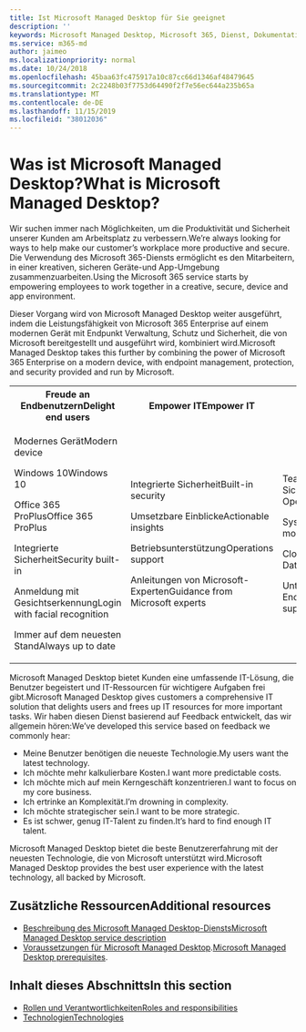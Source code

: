 ```yaml
---
title: Ist Microsoft Managed Desktop für Sie geeignet
description: ''
keywords: Microsoft Managed Desktop, Microsoft 365, Dienst, Dokumentation
ms.service: m365-md
author: jaimeo
ms.localizationpriority: normal
ms.date: 10/24/2018
ms.openlocfilehash: 45baa63fc475917a10c87cc66d1346af48479645
ms.sourcegitcommit: 2c2248b03f7753d64490f2f7e56ec644a235b65a
ms.translationtype: MT
ms.contentlocale: de-DE
ms.lasthandoff: 11/15/2019
ms.locfileid: "38012036"
---
```

# <a name="what-is-microsoft-managed-desktop"></a><span data-ttu-id="a3409-103">Was ist Microsoft Managed Desktop?</span><span class="sxs-lookup"><span data-stu-id="a3409-103">What is Microsoft Managed Desktop?</span></span>

<!--from Overview-->

<span data-ttu-id="a3409-104">Wir suchen immer nach Möglichkeiten, um die Produktivität und Sicherheit unserer Kunden am Arbeitsplatz zu verbessern.</span><span class="sxs-lookup"><span data-stu-id="a3409-104">We’re always looking for ways to help make our customer’s workplace more productive and secure.</span></span> <span data-ttu-id="a3409-105">Die Verwendung des Microsoft 365-Diensts ermöglicht es den Mitarbeitern, in einer kreativen, sicheren Geräte-und App-Umgebung zusammenzuarbeiten.</span><span class="sxs-lookup"><span data-stu-id="a3409-105">Using the Microsoft 365 service starts by empowering employees to work together in a creative, secure, device and app environment.</span></span>

<span data-ttu-id="a3409-106">Dieser Vorgang wird von Microsoft Managed Desktop weiter ausgeführt, indem die Leistungsfähigkeit von Microsoft 365 Enterprise auf einem modernen Gerät mit Endpunkt Verwaltung, Schutz und Sicherheit, die von Microsoft bereitgestellt und ausgeführt wird, kombiniert wird.</span><span class="sxs-lookup"><span data-stu-id="a3409-106">Microsoft Managed Desktop takes this further by combining the power of Microsoft 365 Enterprise on a modern device, with endpoint management, protection, and security provided and run by Microsoft.</span></span>


<table>
<tr><th><span data-ttu-id="a3409-107">Freude an Endbenutzern</span><span class="sxs-lookup"><span data-stu-id="a3409-107">Delight end users</span></span></th><th><span data-ttu-id="a3409-108">Empower IT</span><span class="sxs-lookup"><span data-stu-id="a3409-108">Empower IT</span></span></th><th><span data-ttu-id="a3409-109">Unterstützt von Microsoft</span><span class="sxs-lookup"><span data-stu-id="a3409-109">Backed by Microsoft</span></span></th></tr>
<tr><td><p><span data-ttu-id="a3409-110">Modernes Gerät</span><span class="sxs-lookup"><span data-stu-id="a3409-110">Modern device</span></span></p><p><span data-ttu-id="a3409-111">Windows 10</span><span class="sxs-lookup"><span data-stu-id="a3409-111">Windows 10</span></span></p><p><span data-ttu-id="a3409-112">Office 365 ProPlus</span><span class="sxs-lookup"><span data-stu-id="a3409-112">Office 365 ProPlus</span></span></p><p><span data-ttu-id="a3409-113">Integrierte Sicherheit</span><span class="sxs-lookup"><span data-stu-id="a3409-113">Security built-in</span></span></p><p><span data-ttu-id="a3409-114">Anmeldung mit Gesichtserkennung</span><span class="sxs-lookup"><span data-stu-id="a3409-114">Login with facial recognition</span></span></p><p><span data-ttu-id="a3409-115">Immer auf dem neuesten Stand</span><span class="sxs-lookup"><span data-stu-id="a3409-115">Always up to date</span></span></p></td><td><p><span data-ttu-id="a3409-116">Integrierte Sicherheit</span><span class="sxs-lookup"><span data-stu-id="a3409-116">Built-in security</span></span></p><p><span data-ttu-id="a3409-117">Umsetzbare Einblicke</span><span class="sxs-lookup"><span data-stu-id="a3409-117">Actionable insights</span></span></p><p><span data-ttu-id="a3409-118">Betriebsunterstützung</span><span class="sxs-lookup"><span data-stu-id="a3409-118">Operations support</span></span></p><p><span data-ttu-id="a3409-119">Anleitungen von Microsoft-Experten</span><span class="sxs-lookup"><span data-stu-id="a3409-119">Guidance from Microsoft experts</span></span></p></td><td><p><span data-ttu-id="a3409-120">Team für Sicherheitsvorgänge</span><span class="sxs-lookup"><span data-stu-id="a3409-120">Security Operations team</span></span></p><p><span data-ttu-id="a3409-121">Systemüberwachung</span><span class="sxs-lookup"><span data-stu-id="a3409-121">Health monitoring</span></span></p><p><span data-ttu-id="a3409-122">Cloud-Sicherung für Daten</span><span class="sxs-lookup"><span data-stu-id="a3409-122">Cloud backup for data</span></span></p><p><span data-ttu-id="a3409-123">Unterstützung für 24X7-Endbenutzer</span><span class="sxs-lookup"><span data-stu-id="a3409-123">24x7 End user support</span></span></p></td></tr>
</table>

<span data-ttu-id="a3409-124">Microsoft Managed Desktop bietet Kunden eine umfassende IT-Lösung, die Benutzer begeistert und IT-Ressourcen für wichtigere Aufgaben frei gibt.</span><span class="sxs-lookup"><span data-stu-id="a3409-124">Microsoft Managed Desktop gives customers a comprehensive IT solution that delights users and frees up IT resources for more important tasks.</span></span> <span data-ttu-id="a3409-125">Wir haben diesen Dienst basierend auf Feedback entwickelt, das wir allgemein hören:</span><span class="sxs-lookup"><span data-stu-id="a3409-125">We’ve developed this service based on feedback we commonly hear:</span></span>
- <span data-ttu-id="a3409-126">Meine Benutzer benötigen die neueste Technologie.</span><span class="sxs-lookup"><span data-stu-id="a3409-126">My users want the latest technology.</span></span>
- <span data-ttu-id="a3409-127">Ich möchte mehr kalkulierbare Kosten.</span><span class="sxs-lookup"><span data-stu-id="a3409-127">I want more predictable costs.</span></span>
- <span data-ttu-id="a3409-128">Ich möchte mich auf mein Kerngeschäft konzentrieren.</span><span class="sxs-lookup"><span data-stu-id="a3409-128">I want to focus on my core business.</span></span> 
- <span data-ttu-id="a3409-129">Ich ertrinke an Komplexität.</span><span class="sxs-lookup"><span data-stu-id="a3409-129">I’m drowning in complexity.</span></span> 
- <span data-ttu-id="a3409-130">Ich möchte strategischer sein.</span><span class="sxs-lookup"><span data-stu-id="a3409-130">I want to be more strategic.</span></span> 
- <span data-ttu-id="a3409-131">Es ist schwer, genug IT-Talent zu finden.</span><span class="sxs-lookup"><span data-stu-id="a3409-131">It’s hard to find enough IT talent.</span></span>  

<span data-ttu-id="a3409-132">Microsoft Managed Desktop bietet die beste Benutzererfahrung mit der neuesten Technologie, die von Microsoft unterstützt wird.</span><span class="sxs-lookup"><span data-stu-id="a3409-132">Microsoft Managed Desktop provides the best user experience with the latest technology, all backed by Microsoft.</span></span> 

## <a name="additional-resources"></a><span data-ttu-id="a3409-133">Zusätzliche Ressourcen</span><span class="sxs-lookup"><span data-stu-id="a3409-133">Additional resources</span></span>
- [<span data-ttu-id="a3409-134">Beschreibung des Microsoft Managed Desktop-Diensts</span><span class="sxs-lookup"><span data-stu-id="a3409-134">Microsoft Managed Desktop service description</span></span>](../service-description/index.md)
- <span data-ttu-id="a3409-135">[Voraussetzungen für Microsoft Managed Desktop](../get-ready/prerequisites.md).</span><span class="sxs-lookup"><span data-stu-id="a3409-135">[Microsoft Managed Desktop prerequisites](../get-ready/prerequisites.md).</span></span>

<!--When you enroll in Microsoft Managed Desktop, Microsoft provides you with devices that are configured to join your Azure Active Directory tenant. Windows 10, Office 365, and some apps and features associated with [Microsoft 365 Enterprise E5](https://www.microsoft.com/microsoft-365/compare-all-microsoft-365-plans) are installed (by Microsoft) on your devices. When your employees who are using these devices need help, they contact Microsoft Managed Desktop support (provided by Microsoft) through a custom chat app.--> 

<!--With Microsoft Managed Desktop, you get **software as a service** (Microsoft 365 E5), **Device as a service** (Microsoft Surface devices ready to use), and **IT support as a service** (Help desk and more).--> 
 
## <a name="in-this-section"></a><span data-ttu-id="a3409-136">Inhalt dieses Abschnitts</span><span class="sxs-lookup"><span data-stu-id="a3409-136">In this section</span></span>
- [<span data-ttu-id="a3409-137">Rollen und Verantwortlichkeiten</span><span class="sxs-lookup"><span data-stu-id="a3409-137">Roles and responsibilities</span></span>](roles-and-responsibilities.md)
- [<span data-ttu-id="a3409-138">Technologien</span><span class="sxs-lookup"><span data-stu-id="a3409-138">Technologies</span></span>](technologies.md)
